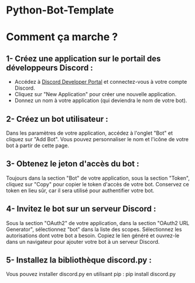 # Python-Bot-Template

# Comment ça marche ?

## 1- Créez une application sur le portail des développeurs Discord :

- Accédez à [Discord Developer Portal](https://discord.com/developers/applications) et connectez-vous à votre compte Discord.
- Cliquez sur "New Application" pour créer une nouvelle application.
- Donnez un nom à votre application (qui deviendra le nom de votre bot).

## 2- Créez un bot utilisateur :

Dans les paramètres de votre application, accédez à l'onglet "Bot" et cliquez sur "Add Bot".
Vous pouvez personnaliser le nom et l'icône de votre bot à partir de cette page.

## 3- Obtenez le jeton d'accès du bot :

Toujours dans la section "Bot" de votre application, sous la section "Token", cliquez sur "Copy" pour copier le token d'accès de votre bot. Conservez ce token en lieu sûr, car il sera utilisé pour authentifier votre bot.

## 4- Invitez le bot sur un serveur Discord :

Sous la section "OAuth2" de votre application, dans la section "OAuth2 URL Generator", sélectionnez "bot" dans la liste des scopes.
Sélectionnez les autorisations dont votre bot a besoin.
Copiez le lien généré et ouvrez-le dans un navigateur pour ajouter votre bot à un serveur Discord.

## 5- Installez la bibliothèque discord.py :

Vous pouvez installer discord.py en utilisant pip : pip install discord.py
